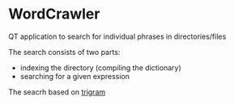 # WordCrawler

QT application to search for individual phrases in directories/files

The search consists of two parts: 
 * indexing the directory (compiling the dictionary)
 * searching for a given expression
 
The seacrh based on [trigram](https://en.wikipedia.org/wiki/Trigram)
